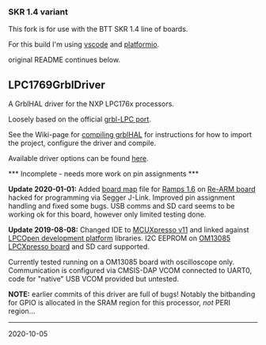 ### SKR 1.4 variant

This fork is for use with the BTT SKR 1.4 line of boards. 

For this build I'm using [vscode](https://code.visualstudio.com/) and [platformio](https://platformio.org/).

original README continues below.


## LPC1769GrblDriver

A GrblHAL driver for the NXP LPC176x processors.

Loosely based on the official [grbl-LPC port](https://github.com/gnea/grbl-LPC).

See the Wiki-page for [compiling grblHAL](https://github.com/terjeio/grblHAL/wiki/Compiling-GrblHAL) for instructions for how to import the project, configure the driver and compile.

Available driver options can be found [here](src/my_machine.h).

*** Incomplete - needs more work on pin assignments ***

__Update 2020-01-01:__ Added [board map](./Re-ARM%20Shield%20pin%20mappings/ramps_1.6_map.md) file for [Ramps 1.6](https://reprap.org/wiki/RAMPS_1.6) on [Re-ARM board](https://www.panucatt.com/Re_ARM_for_RAMPS_p/ra1768.htm) hacked for programming via Segger J-Link. Improved pin assignment handling and fixed some bugs. USB comms and SD card seems to be working ok for this board, however only limited testing done.

__Update 2019-08-08:__ Changed IDE to [MCUXpresso v11](https://www.nxp.com/design/software/development-software/mcuxpresso-software-and-tools/mcuxpresso-integrated-development-environment-ide:MCUXpresso-IDE) and linked against [LPCOpen development platform](https://www.nxp.com/design/microcontrollers-developer-resources/lpcopen-libraries-and-examples/lpcopen-software-development-platform-lpc17xx:LPCOPEN-SOFTWARE-FOR-LPC17XX) libraries. I2C EEPROM on [OM13085 LPCXpresso board](https://www.nxp.com/design/microcontrollers-developer-resources/lpc-microcontroller-utilities/lpcxpresso-board-for-lpc1769-with-cmsis-dap-probe:OM13085) and SD card supported. 

Currently tested running on a OM13085 board with oscilloscope only. Communication is configured via CMSIS-DAP VCOM connected to UART0, code for "native" USB VCOM provided but untested.

__NOTE:__ earlier commits of this driver are full of bugs! Notably the bitbanding for GPIO is allocated in the SRAM region for this processor, _not_ PERI region...

---
2020-10-05
